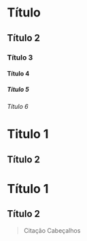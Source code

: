  # Título 

 ## Título 2

 ### Título 3

 #### Título 4

 ##### Título 5

###### Título 6

Titulo 1
========

Título 2 
--------

# Título 1 #


## Título 2 ##



> Citação Cabeçalhos

